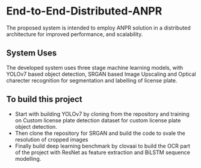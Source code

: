 # End-to-End-Distributed-ANPR
The proposed system is intended to employ ANPR solution in a distributed architecture for improved performance, and scalability. 

## System Uses
The developed system uses three stage machine learning models, with YOLOv7 based object detection, SRGAN based Image Upscaling and Optical charecter recognition for segmentation and labelling of license plate.

## To build this project

 * Start with building YOLOv7 by cloning from the repository and training on Custom license plate detection dataset for custom license plate object detection.
 * Then clone the repository for SRGAN and build the code to svale the resolution of cropped images
 * Finally build deep learning benchmark by clovaai to build the OCR part of the project with ResNet as feature extraction and BiLSTM sequence modelling. 
